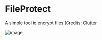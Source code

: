 # FileProtect
A simple tool to encrypt files (Credits: [Clutter](https://github.com/MalwareStudio)

![image](https://user-images.githubusercontent.com/59311016/192152319-87117f43-700a-481b-bd1d-92f838b8ac12.png)
